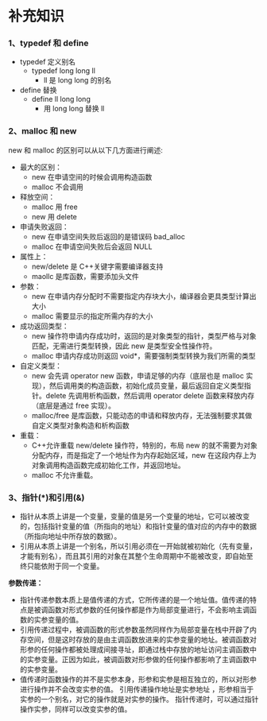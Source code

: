 # 补充知识

### 1、typedef 和 define

- typedef 定义别名
  - typedef long long ll
    - ll 是 long long 的别名
- define 替换
  - define ll long long
    - 用 long long 替换 ll

### 2、malloc 和 new

new 和 malloc 的区别可以从以下几方面进行阐述:

- 最大的区别：
  - new 在申请空间的时候会调用构造函数
  - malloc 不会调用
- 释放空间：
  - malloc 用 free
  - new 用 delete
- 申请失败返回：
  - new 在申请空间失败后返回的是错误码 bad_alloc
  - malloc 在申请空间失败后会返回 NULL
- 属性上：
  - new/delete 是 C++关键字需要编译器支持
  - maollc 是库函数，需要添加头文件
- 参数：
  - new 在申请内存分配时不需要指定内存块大小，编译器会更具类型计算出大小
  - malloc 需要显示的指定所需内存的大小
- 成功返回类型：
  - new 操作符申请内存成功时，返回的是对象类型的指针，类型严格与对象匹配，无需进行类型转换，因此 new 是类型安全性操作符。
  - malloc 申请内存成功则返回 void\*，需要强制类型转换为我们所需的类型
- 自定义类型：
  - new 会先调 operator new 函数，申请足够的内存（底层也是 malloc 实现），然后调用类的构造函数，初始化成员变量，最后返回自定义类型指针。delete 先调用析构函数，然后调用 operator delete 函数来释放内存（底层是通过 free 实现）。
  - malloc/free 是库函数，只能动态的申请和释放内存，无法强制要求其做自定义类型对象构造和析构函数
- 重载：
  - C++允许重载 new/delete 操作符，特别的，布局 new 的就不需要为对象分配内存，而是指定了一个地址作为内存起始区域，new 在这段内存上为对象调用构造函数完成初始化工作，并返回地址。
  - malloc 不允许重载。

### 3、指针(\*)和引用(&)

- 指针从本质上讲是一个变量，变量的值是另一个变量的地址，它可以被改变的，包括指针变量的值（所指向的地址）和指针变量的值对应的内存中的数据（所指向地址中所存放的数据）。
- 引用从本质上讲是一个别名，所以引用必须在一开始就被初始化（先有变量，才能有别名），而且其引用的对象在其整个生命周期中不能被改变，即自始至终只能依附于同一个变量。

**参数传递：**
- 指针传递参数本质上是值传递的方式，它所传递的是一个地址值。值传递的特点是被调函数对形式参数的任何操作都是作为局部变量进行，不会影响主调函数的实参变量的值。
- 引用传递过程中，被调函数的形式参数虽然同样作为局部变量在栈中开辟了内存空间，但是这时存放的是由主调函数放进来的实参变量的地址。被调函数对形参的任何操作都被处理成间接寻址，即通过栈中存放的地址访问主调函数中的实参变量。正因为如此，被调函数对形参做的任何操作都影响了主调函数中的实参变量。
- 值传递时函数操作的并不是实参本身，形参和实参是相互独立的，所以对形参进行操作并不会改变实参的值。
引用传递操作地址是实参地址 ，形参相当于实参的一个别名，对它的操作就是对实参的操作。
指针传递时，可以通过指针操作实参，同样可以改变实参的值。
